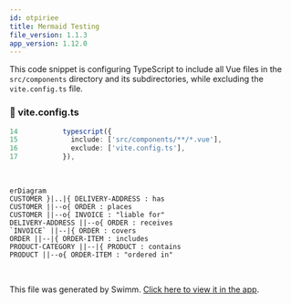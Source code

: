 ```yaml
---
id: otpiriee
title: Mermaid Testing
file_version: 1.1.3
app_version: 1.12.0
---
```


This code snippet is configuring TypeScript to include all Vue files in the `src/components` directory and its subdirectories, while excluding the `vite.config.ts` file.
<!-- NOTE-swimm-snippet: the lines below link your snippet to Swimm -->
### 📄 vite.config.ts
```typescript
14           typescript({
15             include: ['src/components/**/*.vue'],
16             exclude: ['vite.config.ts'],
17           }),
```

<br/>

<!--MERMAID {width:100}-->
```mermaid
erDiagram
CUSTOMER }|..|{ DELIVERY-ADDRESS : has
CUSTOMER ||--o{ ORDER : places
CUSTOMER ||--o{ INVOICE : "liable for"
DELIVERY-ADDRESS ||--o{ ORDER : receives
`INVOICE` ||--|{ ORDER : covers
ORDER ||--|{ ORDER-ITEM : includes
PRODUCT-CATEGORY ||--|{ PRODUCT : contains
PRODUCT ||--o{ ORDER-ITEM : "ordered in"
```
<!--MCONTENT {content: "erDiagram<br/>\nCUSTOMER }|..|{ DELIVERY-ADDRESS : has<br/>\nCUSTOMER ||--o{ ORDER : places<br/>\nCUSTOMER ||--o{ INVOICE : \"liable for\"<br/>\nDELIVERY-ADDRESS ||--o{ ORDER : receives<br/>\n`INVOICE` ||--|{ ORDER : covers<br/>\nORDER ||--|{ ORDER-ITEM : includes<br/>\nPRODUCT-CATEGORY ||--|{ PRODUCT : contains<br/>\nPRODUCT ||--o{ ORDER-ITEM : \"ordered in\""} --->

<br/>

This file was generated by Swimm. [Click here to view it in the app](https://swimm-web-app.web.app/repos/Z2l0aHViJTNBJTNBdGVzdC1kb2NzLXJlcG8lM0ElM0FSeWFuSGF2b2M=/docs/otpiriee).
